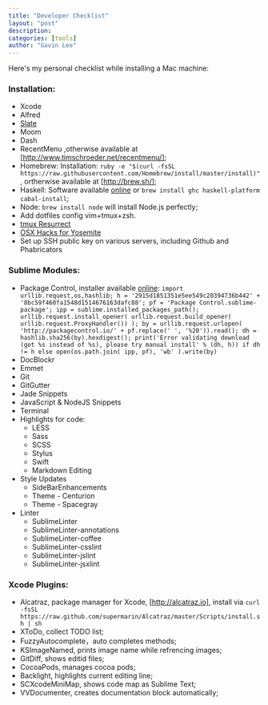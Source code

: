 ```yaml
---
title: "Developer Checklist"
layout: "post"
description: 
categories: [tools]
author: "Gavin Lee"
---
```



Here's my personal checklist while installing a Mac machine:

### Installation:

- Xcode
- Alfred
- [Slate](https://github.com/jigish/slate)
- Moom
- Dash
- RecentMenu ,otherwise available at [http://www.timschroeder.net/recentmenu/];
- Homebrew: Installation: `ruby -e "$(curl -fsSL https://raw.githubusercontent.com/Homebrew/install/master/install)"`, ortherwise available at [http://brew.sh/];
- Haskell: Software available [online](https://www.haskell.org/platform/mac.html) or `brew install ghc haskell-platform cabal-install`;
- Node: `brew install node` will install Node.js perfectly;
- Add dotfiles config vim+tmux+zsh.
- [tmux Resurrect](https://github.com/tmux-plugins/tmux-resurrect)
- [OSX Hacks for Yosemite](https://gist.github.com/brandonb927/3195465)
- Set up SSH public key on various servers, including Github and Phabricators

### Sublime Modules:

- Package Control, installer available [online](https://packagecontrol.io/installation): `import urllib.request,os,hashlib; h = '2915d1851351e5ee549c20394736b442' + '8bc59f460fa1548d1514676163dafc88'; pf = 'Package Control.sublime-package'; ipp = sublime.installed_packages_path(); urllib.request.install_opener( urllib.request.build_opener( urllib.request.ProxyHandler()) ); by = urllib.request.urlopen( 'http://packagecontrol.io/' + pf.replace(' ', '%20')).read(); dh = hashlib.sha256(by).hexdigest(); print('Error validating download (got %s instead of %s), please try manual install' % (dh, h)) if dh != h else open(os.path.join( ipp, pf), 'wb' ).write(by)`
- DocBlockr
- Emmet
- Git
- GitGutter
- Jade Snippets
- JavaScript & NodeJS Snippets
- Terminal
- Highlights for code:
    + LESS
    + Sass
    + SCSS
    + Stylus
    + Swift
    + Markdown Editing
- Style Updates
    + SideBarEnhancements
    + Theme - Centurion
    + Theme - Spacegray
- Linter
    + SublimeLinter
    + SublimeLinter-annotations
    + SublimeLinter-coffee
    + SublimeLinter-csslint
    + SublimeLinter-jslint
    + SublimeLinter-jsxlint

### Xcode Plugins:

- Alcatraz, package manager for Xcode, [http://alcatraz.io], install via `curl -fsSL https://raw.github.com/supermarin/Alcatraz/master/Scripts/install.sh | sh`
- XToDo, collect TODO list;
- FuzzyAutocomplete，auto completes methods;
- KSImageNamed, prints image name while refrencing images;
- GitDiff, shows editid files;
- CocoaPods, manages cocoa pods;
- Backlight, highlights current editing line;
- SCXcodeMiniMap, shows code map as Sublime Text;
- VVDocumenter, creates documentation block automatically;

